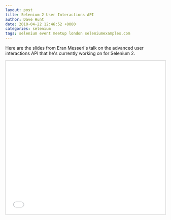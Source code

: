```yaml
---
layout: post
title: Selenium 2 User Interactions API
author: Dave Hunt
date: 2010-04-22 12:46:52 +0000
categories: selenium
tags: selenium event meetup london seleniumexamples.com
---
```

Here are the slides from Eran Messeri's talk on the advanced user interactions
API that he's currently working on for Selenium 2.<!--more-->

<iframe src="//www.slideshare.net/slideshow/embed_code/key/v40gDESS6CQQ48" width="595" height="485" frameborder="0" marginwidth="0" marginheight="0" scrolling="no" style="border:1px solid #CCC; border-width:1px; margin-bottom:5px; max-width: 100%;" allowfullscreen> </iframe>
